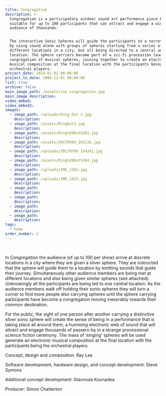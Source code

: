 ```yaml
---
title: Congregation
description: >-
  Congregation is a participatory outdoor sound art performance piece by Ray Lee
  suitable for up to 100 participants that can attract and engage a wider
  audience of thousands. 


  The interactive Sonic Spheres will guide the participants to a secret location
  by using sound alone with groups of spheres starting from a series of
  different locations in a city, but all being directed to a central undisclosed
  location. The sphere carriers become part of a sci-fi procession leading to a
  congregation of musical spheres, joining together to create an electronic
  musical composition at the final location with the participants being like the
  orchestral players.
project_date: 2019-01-02 00:00:00
project_to_date: 2006-12-01 00:00:00
list: true
archive: false
main_image_path: /assets/ray congregation.jpg
main_image_description:
video_embed:
video_embed2:
images:
  - image_path: /uploads/Ring Out 2.jpg
    description:
  - image_path: /assets/RingOut3.jpg
    description:
  - image_path: /assets/Ring%20Out%201.jpg
    description:
  - image_path: /assets/20170504_163116.jpg
    description:
  - image_path: /uploads/20170709_134241.jpg
    description:
  - image_path: /assets/Ring%20Out%204.jpg
    description:
  - image_path: /uploads/IMG_1362.jpg
    description:
  - image_path: /uploads/IMG_1433.jpg
    description:
  - image_path:
    description:
  - image_path:
    description:
  - image_path:
    description:
  - image_path:
    description:
tags:
  - home
order_number: 2
---
```


&nbsp;

In *Congregation* the audience (of up to 100 per show) arrive at discrete locations in a city where they are given a silver sphere. They are instructed that the sphere will guide them to a location by emitting sounds that guide their journey. Simultaneously other audience members are being met at different locations and also being given similar spheres (see attached). Unknowingly all the participants are being led to one central location. As the audience members walk off holding their sonic spheres they will turn a corner to find more people also carrying spheres until the sphere carrying participants have become a congregation moving inexorably towards their common destination.

For the public, the sight of one person after another carrying a distinctive silver sonic sphere will create the sense of being in a performance that is taking place all around them, a humming electronic web of sound that will attract and engage thousands of passers-by in a strange processional science fiction ceremony. The mass of ‘singing’ spheres will be used generate an electronic musical composition at the final location with the participants being the orchestral players.

Concept, design and composition: Ray Lee

Software development, hardware design, and concept development: Steve Symons

Additional concept development: Stavroula Kounadea

Producer: Simon Chatterton
